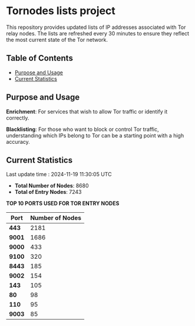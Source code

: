 # Tornodes lists project

This repository provides updated lists of IP addresses associated with Tor relay nodes. The lists are refreshed every 30 minutes to ensure they reflect the most current state of the Tor network.

## Table of Contents

- [Purpose and Usage](#purpose-and-usage)
- [Current Statistics](#current-statistics)


## Purpose and Usage

**Enrichment**: For services that wish to allow Tor traffic or identify it correctly.

**Blacklisting**: For those who want to block or control Tor traffic, understanding which IPs belong to Tor can be a starting point with a high accuracy.

## Current Statistics

Last update time : 2024-11-19 11:30:05 UTC

- **Total Number of Nodes**: 8680
- **Total of Entry Nodes**: 7243

**TOP 10 PORTS USED FOR TOR ENTRY NODES**

| **Port** | **Number of Nodes** |
|------|-----------------|
| **443**   | 2181  |
| **9001**   | 1686  |
| **9000**   | 433  |
| **9100**   | 320  |
| **8443**   | 185  |
| **9002**   | 154  |
| **143**   | 105  |
| **80**   | 98  |
| **110**   | 95  |
| **9003**   | 85  |

